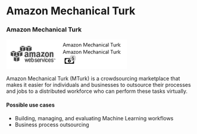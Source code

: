 # Amazon Mechanical Turk

### Amazon Mechanical Turk

![](../.gitbook/assets/41.png)

Amazon Mechanical Turk \(MTurk\) is a crowdsourcing marketplace that makes it easier for individuals and businesses to outsource their processes and jobs to a distributed workforce who can perform these tasks virtually.

#### Possible use cases

* Building, managing, and evaluating Machine Learning workflows
* Business process outsourcing

